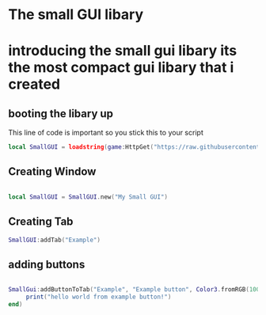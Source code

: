 # The small GUI libary

# introducing the small gui libary its the most compact gui libary that i created


## booting the libary up 

This line of code is important so you stick this to your script
```lua
local SmallGUI = loadstring(game:HttpGet("https://raw.githubusercontent.com/AzxerMan000/Small-Gui-libary-/refs/heads/main/Source.lua"))()
```

## Creating Window

```lua

local SmallGUI = SmallGUI.new("My Small GUI")
```

## Creating Tab

```lua 
SmallGUI:addTab("Example")

```

## adding buttons

```lua

SmallGui:addButtonToTab("Example", "Example button", Color3.fromRGB(100, 100, 100), function()
     print("hello world from example button!")
end)

```

